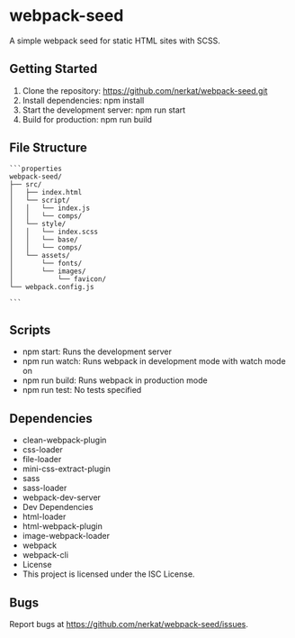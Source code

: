 # webpack-seed
A simple webpack seed for static HTML sites with SCSS.

## Getting Started
1. Clone the repository: https://github.com/nerkat/webpack-seed.git
2. Install dependencies: npm install
3. Start the development server: npm run start
4. Build for production: npm run build
## File Structure


    ```properties
    webpack-seed/
    ├── src/
    │   ├── index.html
    │   └── script/
    │   │   └── index.js
    │   │   └── comps/
    │   └── style/
    │   │   └── index.scss
    │   │   └── base/
    │   │   └── comps/
    │   └── assets/
    │       └── fonts/
    │       └── images/
    │           └── favicon/
    └── webpack.config.js

    ```

## Scripts 
* npm start: Runs the development server
* npm run watch: Runs webpack in development mode with watch mode on
* npm run build: Runs webpack in production mode
* npm run test: No tests specified
## Dependencies
* clean-webpack-plugin
* css-loader
* file-loader
* mini-css-extract-plugin
* sass
* sass-loader
* webpack-dev-server
* Dev Dependencies
* html-loader
* html-webpack-plugin
* image-webpack-loader
* webpack
* webpack-cli
* License
* This project is licensed under the ISC License.

## Bugs
Report bugs at https://github.com/nerkat/webpack-seed/issues.